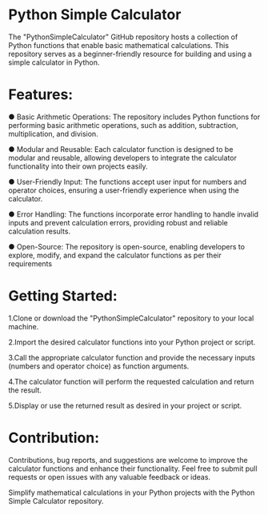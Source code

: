 # Python Simple Calculator
The "PythonSimpleCalculator" GitHub repository hosts a collection of Python functions that enable basic mathematical calculations. This repository serves as a beginner-friendly resource for building and using a simple calculator in Python.

# Features:

● Basic Arithmetic Operations: The repository includes Python functions for performing basic arithmetic operations, such as addition, subtraction, multiplication, and division.

● Modular and Reusable: Each calculator function is designed to be modular and reusable, allowing developers to integrate the calculator functionality into their own projects easily.

● User-Friendly Input: The functions accept user input for numbers and operator choices, ensuring a user-friendly experience when using the calculator.

● Error Handling: The functions incorporate error handling to handle invalid inputs and prevent calculation errors, providing robust and reliable calculation results.

● Open-Source: The repository is open-source, enabling developers to explore, modify, and expand the calculator functions as per their requirements

# Getting Started:

1.Clone or download the "PythonSimpleCalculator" repository to your local machine.

2.Import the desired calculator functions into your Python project or script.

3.Call the appropriate calculator function and provide the necessary inputs (numbers and operator choice) as function arguments.

4.The calculator function will perform the requested calculation and return the result.

5.Display or use the returned result as desired in your project or script.

# Contribution:
Contributions, bug reports, and suggestions are welcome to improve the calculator functions and enhance their functionality. Feel free to submit pull requests or open issues with any valuable feedback or ideas.

Simplify mathematical calculations in your Python projects with the Python Simple Calculator repository.
